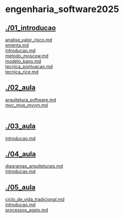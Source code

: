 # engenharia_software2025 <br>
## [./01_introducao](https://github.com/IgorAvilaPereira/engenharia_software2025/tree/main/./01_introducao) <br>
[analise_valor_risco.md](https://github.com/IgorAvilaPereira/engenharia_software2025/blob/main/./01_introducao/analise_valor_risco.md) <br>
[ementa.md](https://github.com/IgorAvilaPereira/engenharia_software2025/blob/main/./01_introducao/ementa.md) <br>
[introducao.md](https://github.com/IgorAvilaPereira/engenharia_software2025/blob/main/./01_introducao/introducao.md) <br>
[metodo_moscow.md](https://github.com/IgorAvilaPereira/engenharia_software2025/blob/main/./01_introducao/metodo_moscow.md) <br>
[modelo_kano.md](https://github.com/IgorAvilaPereira/engenharia_software2025/blob/main/./01_introducao/modelo_kano.md) <br>
[tecnica_pontuacao.md](https://github.com/IgorAvilaPereira/engenharia_software2025/blob/main/./01_introducao/tecnica_pontuacao.md) <br>
[tecnica_rice.md](https://github.com/IgorAvilaPereira/engenharia_software2025/blob/main/./01_introducao/tecnica_rice.md) <br>
## [./02_aula](https://github.com/IgorAvilaPereira/engenharia_software2025/tree/main/./02_aula) <br>
[arquitetura_software.md](https://github.com/IgorAvilaPereira/engenharia_software2025/blob/main/./02_aula/arquitetura_software.md) <br>
[mvc_mvp_mvvm.md](https://github.com/IgorAvilaPereira/engenharia_software2025/blob/main/./02_aula/mvc_mvp_mvvm.md) <br>
&nbsp;
## [./03_aula](https://github.com/IgorAvilaPereira/engenharia_software2025/tree/main/./03_aula) <br>
[introducao.md](https://github.com/IgorAvilaPereira/engenharia_software2025/blob/main/./03_aula/introducao.md) <br>
## [./04_aula](https://github.com/IgorAvilaPereira/engenharia_software2025/tree/main/./04_aula) <br>
[diagramas_arquiteturais.md](https://github.com/IgorAvilaPereira/engenharia_software2025/blob/main/./04_aula/diagramas_arquiteturais.md) <br>
[introducao.md](https://github.com/IgorAvilaPereira/engenharia_software2025/blob/main/./04_aula/introducao.md) <br>
## [./05_aula](https://github.com/IgorAvilaPereira/engenharia_software2025/tree/main/./05_aula) <br>
[ciclo_de_vida_tradicional.md](https://github.com/IgorAvilaPereira/engenharia_software2025/blob/main/./05_aula/ciclo_de_vida_tradicional.md) <br>
[introducao.md](https://github.com/IgorAvilaPereira/engenharia_software2025/blob/main/./05_aula/introducao.md) <br>
[processos_ageis.md](https://github.com/IgorAvilaPereira/engenharia_software2025/blob/main/./05_aula/processos_ageis.md) <br>
